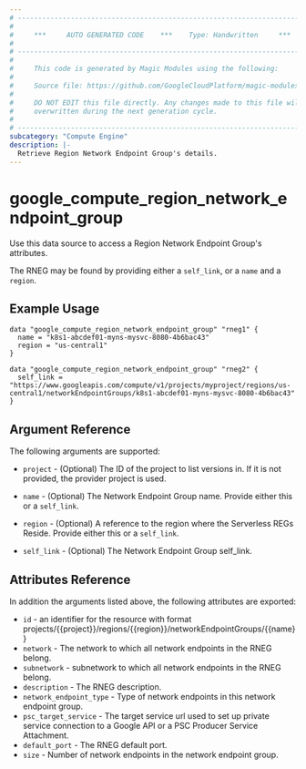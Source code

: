 ```yaml
---
# ----------------------------------------------------------------------------
#
#     ***     AUTO GENERATED CODE    ***    Type: Handwritten     ***
#
# ----------------------------------------------------------------------------
#
#     This code is generated by Magic Modules using the following:
#
#     Source file: https://github.com/GoogleCloudPlatform/magic-modules/tree/main/mmv1/third_party/terraform/website/docs/d/compute_region_network_endpoint_group.html.markdown
#
#     DO NOT EDIT this file directly. Any changes made to this file will be
#     overwritten during the next generation cycle.
#
# ----------------------------------------------------------------------------
subcategory: "Compute Engine"
description: |-
  Retrieve Region Network Endpoint Group's details.
---
```


# google_compute_region_network_endpoint_group

Use this data source to access a Region Network Endpoint Group's attributes.

The RNEG may be found by providing either a `self_link`, or a `name` and a `region`.

## Example Usage

```hcl
data "google_compute_region_network_endpoint_group" "rneg1" {
  name = "k8s1-abcdef01-myns-mysvc-8080-4b6bac43"
  region = "us-central1"
}

data "google_compute_region_network_endpoint_group" "rneg2" {
  self_link = "https://www.googleapis.com/compute/v1/projects/myproject/regions/us-central1/networkEndpointGroups/k8s1-abcdef01-myns-mysvc-8080-4b6bac43"
}
```

## Argument Reference

The following arguments are supported:

* `project` - (Optional) The ID of the project to list versions in. If it is not provided, the provider project is used.

* `name` - (Optional) The Network Endpoint Group name. Provide either this or a `self_link`.

* `region` - (Optional) A reference to the region where the Serverless REGs Reside. Provide either this or a `self_link`.

* `self_link` - (Optional) The Network Endpoint Group self_link.

## Attributes Reference

In addition the arguments listed above, the following attributes are exported:
* `id` - an identifier for the resource with format projects/{{project}}/regions/{{region}}/networkEndpointGroups/{{name}}
* `network` - The network to which all network endpoints in the RNEG belong.
* `subnetwork` - subnetwork to which all network endpoints in the RNEG belong.
* `description` - The RNEG description.
* `network_endpoint_type` - Type of network endpoints in this network endpoint group.
* `psc_target_service` - The target service url used to set up private service connection to a Google API or a PSC Producer Service Attachment.
* `default_port` - The RNEG default port.
* `size` - Number of network endpoints in the network endpoint group.
